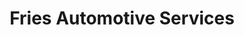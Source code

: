 ---
title: "Fries Automotive Services"
url: /prospect-heights/fries-automotive-services/
shop: car repair
---
